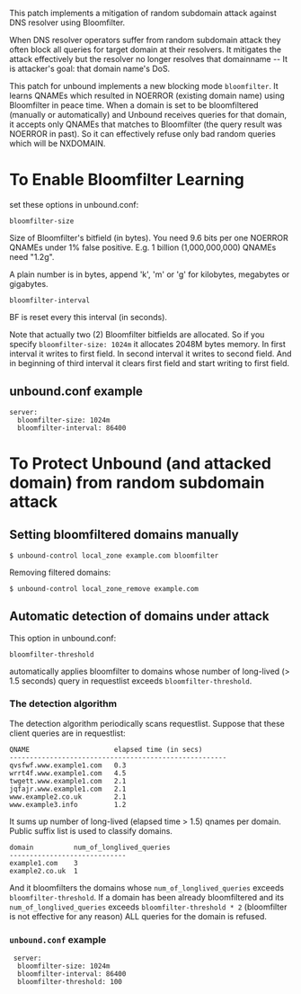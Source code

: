   This patch implements a mitigation of random subdomain attack against DNS resolver using Bloomfilter.

  When DNS resolver operators suffer from random subdomain attack they often block all queries for target domain at their resolvers. It mitigates the attack effectively but the resolver no longer resolves that domainname -- It is attacker's goal: that domain name's DoS. 

  This patch for unbound implements a new blocking mode `bloomfilter`. It learns QNAMEs which resulted in NOERROR (existing domain name) using Bloomfilter in peace time. When a domain is set to be bloomfiltered (manually or automatically) and Unbound receives queries for that domain, it accepts only QNAMEs that matches to Bloomfilter (the query result was NOERROR in past). So it can effectively refuse only bad random queries which will be NXDOMAIN.

# To Enable Bloomfilter Learning

  set these options in unbound.conf:

`bloomfilter-size`

  Size of Bloomfilter's bitfield (in bytes). You need 9.6 bits per one NOERROR QNAMEs under 1% false positive.
  E.g. 1 billion (1,000,000,000) QNAMEs need "1.2g".

  A plain number is in bytes, append 'k', 'm'  or  'g' for  kilobytes,  megabytes  or  gigabytes.

`bloomfilter-interval`

  BF is reset every this interval (in seconds).
  
Note that actually two (2) Bloomfilter bitfields are allocated. So if you specify `bloomfilter-size: 1024m` it allocates 2048M bytes memory. In first interval it writes to first field. In second interval it writes to second field. And in beginning of third interval it clears first field and start writing to first field. 

## unbound.conf example
    server:
      bloomfilter-size: 1024m
      bloomfilter-interval: 86400


# To Protect Unbound (and attacked domain) from random subdomain attack

## Setting bloomfiltered domains manually

    $ unbound-control local_zone example.com bloomfilter

Removing filtered domains:

    $ unbound-control local_zone_remove example.com
  
## Automatic detection of domains under attack

This option in unbound.conf:

    bloomfilter-threshold

automatically applies bloomfilter to domains whose number of long-lived (> 1.5 seconds) query in requestlist exceeds `bloomfilter-threshold`.

### The detection algorithm

The detection algorithm periodically scans requestlist. Suppose that these client queries are in requestlist:

    QNAME                     elapsed time (in secs)
    ------------------------------------------------------
    qvsfwf.www.example1.com   0.3
    wrrt4f.www.example1.com   4.5
    twgett.www.example1.com   2.1
    jqfajr.www.example1.com   2.1
    www.example2.co.uk        2.1
    www.example3.info         1.2

It sums up number of long-lived (elapsed time > 1.5) qnames per domain. Public suffix list is used to classify domains.

    domain          num_of_longlived_queries
    -----------------------------
    example1.com    3
    example2.co.uk  1

And it bloomfilters the domains whose `num_of_longlived_queries` exceeds `bloomfilter-threshold`. If a domain has been already bloomfiltered and its `num_of_longlived_queries` exceeds `bloomfilter-threshold * 2` (bloomfilter is not effective for any reason) ALL queries for the domain is refused.

### `unbound.conf` example
     server:
      bloomfilter-size: 1024m
      bloomfilter-interval: 86400
      bloomfilter-threshold: 100
